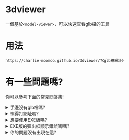 <div id="top">
<h1>3dviewer</h1>
一個基於<code>&lt;model-viewer&gt;</code>，可以快速查看glb檔的工具
</div>

<div id="how-to">
<h1>用法</h1>
<code>https://charlie-moomoo.github.io/3dviewer/?《glb檔網址》</code>
</div>

<div id="have-question">
<h1>有一些問題嗎?</h1>

你可以參考下面的常見問答集!

<div id="no-glb">
<details>
<summary>手邊沒有glb檔嗎?</summary>
你可以先用<a href="http://3dv.c-moo.cf//milkgreen-3d/牛牛%20全身.glb">牛牛</a>或<a href="http://3dv.c-moo.cf/pingsock.glb">pingsock</a>嘗鮮一下。
</details>
</div>

<div id="dont-want-type-link">
<details>
<summary>懶得打網址嗎?</summary>
你可以使用我製作的<a href="http://3dv.c-moo.cf/">3dviewer短網址產生器</a>!
</details>
</div>

<div id="want-exe">
<details>
<summary>想要使用EXE版嗎?</summary>
你可以參考<a href="https://github.com/charlie-moomoo/3dviewer-exe/blob/main/README.md#top">我寫的教學</a>!
</details>
</div>

<div id="exe-error">
<details>
<summary>EXE版的彈出框顯示錯誤嗎嗎?</summary>
你可能下載到舊版了。新版已經修正這個錯誤了!到<a href="https://github.com/charlie-moomoo/3dviewer-exe/blob/main/README.md#top">這裡</a>重新下載一次吧!
</details>
</div>

<div id="no-your-question">
<details>
<summary>你的問題沒有出現在這?</summary>
你可以<a href="https://github.com/charlie-moomoo/3dviewer/issues/new?assignees=&labels=&template=----.md&title=%5B%E5%95%8F%E9%A1%8C%5D">點擊這裡</a>來直接的問問題，或是<a href="https://github.com/charlie-moomoo/3dviewer/issues?q=label%3Ahelp">點擊這裡</a>來看看你的問題有沒有被問過了!
</details>
</div>
</div>
